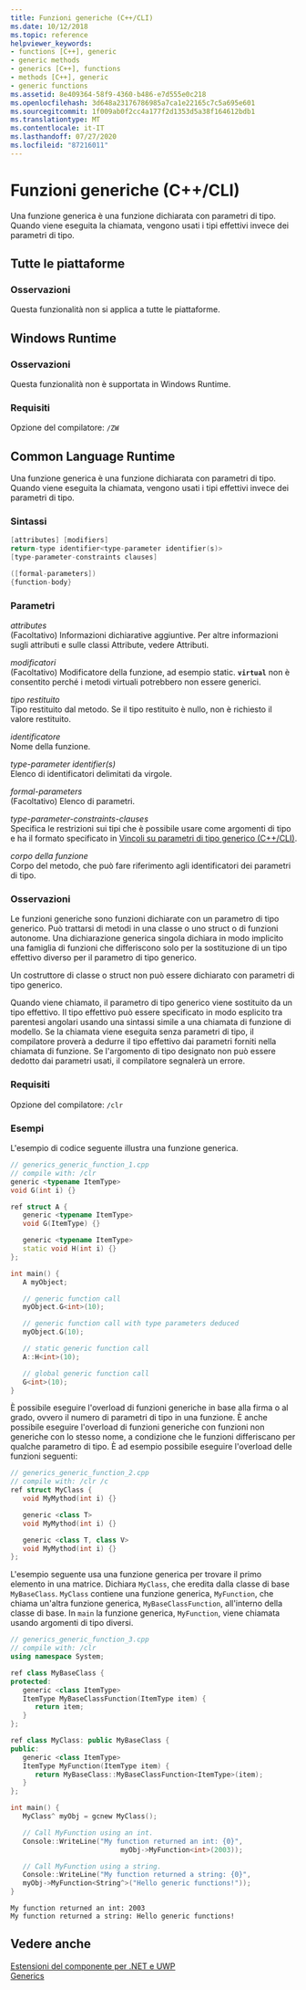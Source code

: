 ```yaml
---
title: Funzioni generiche (C++/CLI)
ms.date: 10/12/2018
ms.topic: reference
helpviewer_keywords:
- functions [C++], generic
- generic methods
- generics [C++], functions
- methods [C++], generic
- generic functions
ms.assetid: 8e409364-58f9-4360-b486-e7d555e0c218
ms.openlocfilehash: 3d648a23176786985a7ca1e22165c7c5a695e601
ms.sourcegitcommit: 1f009ab0f2cc4a177f2d1353d5a38f164612bdb1
ms.translationtype: MT
ms.contentlocale: it-IT
ms.lasthandoff: 07/27/2020
ms.locfileid: "87216011"
---
```

# <a name="generic-functions-ccli"></a>Funzioni generiche (C++/CLI)

Una funzione generica è una funzione dichiarata con parametri di tipo. Quando viene eseguita la chiamata, vengono usati i tipi effettivi invece dei parametri di tipo.

## <a name="all-platforms"></a>Tutte le piattaforme

### <a name="remarks"></a>Osservazioni

Questa funzionalità non si applica a tutte le piattaforme.

## <a name="windows-runtime"></a>Windows Runtime

### <a name="remarks"></a>Osservazioni

Questa funzionalità non è supportata in Windows Runtime.

### <a name="requirements"></a>Requisiti

Opzione del compilatore: `/ZW`

## <a name="common-language-runtime"></a>Common Language Runtime

Una funzione generica è una funzione dichiarata con parametri di tipo. Quando viene eseguita la chiamata, vengono usati i tipi effettivi invece dei parametri di tipo.

### <a name="syntax"></a>Sintassi

```cpp
[attributes] [modifiers]
return-type identifier<type-parameter identifier(s)>
[type-parameter-constraints clauses]

([formal-parameters])
{function-body}
```

### <a name="parameters"></a>Parametri

*attributes*<br/>
(Facoltativo) Informazioni dichiarative aggiuntive. Per altre informazioni sugli attributi e sulle classi Attribute, vedere Attributi.

*modificatori*<br/>
(Facoltativo) Modificatore della funzione, ad esempio static.  **`virtual`** non è consentito perché i metodi virtuali potrebbero non essere generici.

*tipo restituito*<br/>
Tipo restituito dal metodo. Se il tipo restituito è nullo, non è richiesto il valore restituito.

*identificatore*<br/>
Nome della funzione.

*type-parameter identifier(s)*<br/>
Elenco di identificatori delimitati da virgole.

*formal-parameters*<br/>
(Facoltativo) Elenco di parametri.

*type-parameter-constraints-clauses*<br/>
Specifica le restrizioni sui tipi che è possibile usare come argomenti di tipo e ha il formato specificato in [Vincoli su parametri di tipo generico (C++/CLI)](constraints-on-generic-type-parameters-cpp-cli.md).

*corpo della funzione*<br/>
Corpo del metodo, che può fare riferimento agli identificatori dei parametri di tipo.

### <a name="remarks"></a>Osservazioni

Le funzioni generiche sono funzioni dichiarate con un parametro di tipo generico. Può trattarsi di metodi in una classe o uno struct o di funzioni autonome. Una dichiarazione generica singola dichiara in modo implicito una famiglia di funzioni che differiscono solo per la sostituzione di un tipo effettivo diverso per il parametro di tipo generico.

Un costruttore di classe o struct non può essere dichiarato con parametri di tipo generico.

Quando viene chiamato, il parametro di tipo generico viene sostituito da un tipo effettivo. Il tipo effettivo può essere specificato in modo esplicito tra parentesi angolari usando una sintassi simile a una chiamata di funzione di modello. Se la chiamata viene eseguita senza parametri di tipo, il compilatore proverà a dedurre il tipo effettivo dai parametri forniti nella chiamata di funzione. Se l'argomento di tipo designato non può essere dedotto dai parametri usati, il compilatore segnalerà un errore.

### <a name="requirements"></a>Requisiti

Opzione del compilatore: `/clr`

### <a name="examples"></a>Esempi

L'esempio di codice seguente illustra una funzione generica.

```cpp
// generics_generic_function_1.cpp
// compile with: /clr
generic <typename ItemType>
void G(int i) {}

ref struct A {
   generic <typename ItemType>
   void G(ItemType) {}

   generic <typename ItemType>
   static void H(int i) {}
};

int main() {
   A myObject;

   // generic function call
   myObject.G<int>(10);

   // generic function call with type parameters deduced
   myObject.G(10);

   // static generic function call
   A::H<int>(10);

   // global generic function call
   G<int>(10);
}
```

È possibile eseguire l'overload di funzioni generiche in base alla firma o al grado, ovvero il numero di parametri di tipo in una funzione. È anche possibile eseguire l'overload di funzioni generiche con funzioni non generiche con lo stesso nome, a condizione che le funzioni differiscano per qualche parametro di tipo. È ad esempio possibile eseguire l'overload delle funzioni seguenti:

```cpp
// generics_generic_function_2.cpp
// compile with: /clr /c
ref struct MyClass {
   void MyMythod(int i) {}

   generic <class T>
   void MyMythod(int i) {}

   generic <class T, class V>
   void MyMythod(int i) {}
};
```

L'esempio seguente usa una funzione generica per trovare il primo elemento in una matrice. Dichiara `MyClass`, che eredita dalla classe di base `MyBaseClass`. `MyClass` contiene una funzione generica, `MyFunction`, che chiama un'altra funzione generica, `MyBaseClassFunction`, all'interno della classe di base. In `main` la funzione generica, `MyFunction`, viene chiamata usando argomenti di tipo diversi.

```cpp
// generics_generic_function_3.cpp
// compile with: /clr
using namespace System;

ref class MyBaseClass {
protected:
   generic <class ItemType>
   ItemType MyBaseClassFunction(ItemType item) {
      return item;
   }
};

ref class MyClass: public MyBaseClass {
public:
   generic <class ItemType>
   ItemType MyFunction(ItemType item) {
      return MyBaseClass::MyBaseClassFunction<ItemType>(item);
   }
};

int main() {
   MyClass^ myObj = gcnew MyClass();

   // Call MyFunction using an int.
   Console::WriteLine("My function returned an int: {0}",
                           myObj->MyFunction<int>(2003));

   // Call MyFunction using a string.
   Console::WriteLine("My function returned a string: {0}",
   myObj->MyFunction<String^>("Hello generic functions!"));
}
```

```Output
My function returned an int: 2003
My function returned a string: Hello generic functions!
```

## <a name="see-also"></a>Vedere anche

[Estensioni del componente per .NET e UWP](component-extensions-for-runtime-platforms.md)<br/>
[Generics](generics-cpp-component-extensions.md)
